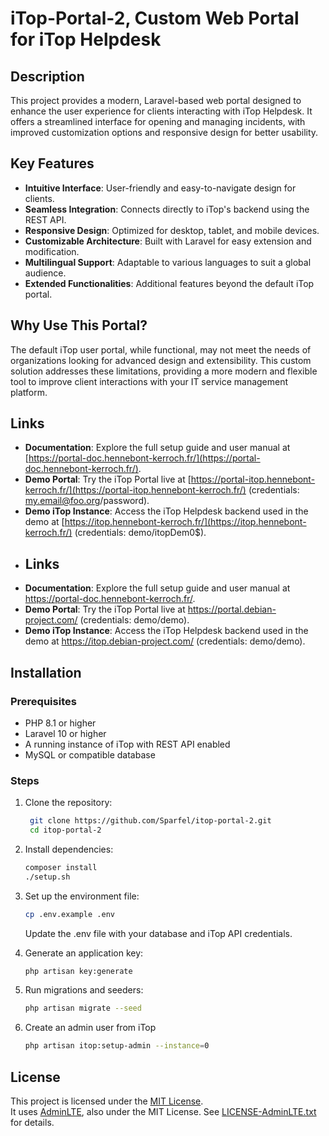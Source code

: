 # iTop-Portal-2, Custom Web Portal for iTop Helpdesk

## Description
This project provides a modern, Laravel-based web portal designed to enhance the user experience for clients interacting with iTop Helpdesk. It offers a streamlined interface for opening and managing incidents, with improved customization options and responsive design for better usability.

## Key Features
- **Intuitive Interface**: User-friendly and easy-to-navigate design for clients.
- **Seamless Integration**: Connects directly to iTop's backend using the REST API.
- **Responsive Design**: Optimized for desktop, tablet, and mobile devices.
- **Customizable Architecture**: Built with Laravel for easy extension and modification.
- **Multilingual Support**: Adaptable to various languages to suit a global audience.
- **Extended Functionalities**: Additional features beyond the default iTop portal.

## Why Use This Portal?
The default iTop user portal, while functional, may not meet the needs of organizations looking for advanced design and extensibility. This custom solution addresses these limitations, providing a more modern and flexible tool to improve client interactions with your IT service management platform.

## Links
- **Documentation**: Explore the full setup guide and user manual at [https://portal-doc.hennebont-kerroch.fr/](https://portal-doc.hennebont-kerroch.fr/).
- **Demo Portal**: Try the iTop Portal live at [https://portal-itop.hennebont-kerroch.fr/](https://portal-itop.hennebont-kerroch.fr/) (credentials: my.email@foo.org/password).
- **Demo iTop Instance**: Access the iTop Helpdesk backend used in the demo at [https://itop.hennebont-kerroch.fr/](https://itop.hennebont-kerroch.fr/) (credentials: demo/itopDem0$).
- ## Links
- **Documentation**: Explore the full setup guide and user manual at <a href="https://portal-doc.hennebont-kerroch.fr/" target="_blank">https://portal-doc.hennebont-kerroch.fr/</a>.
- **Demo Portal**: Try the iTop Portal live at <a href="https://portal.debian-project.com/" target="_blank">https://portal.debian-project.com/</a> (credentials: demo/demo).
- **Demo iTop Instance**: Access the iTop Helpdesk backend used in the demo at <a href="https://itop.debian-project.com/" target="_blank">https://itop.debian-project.com/</a> (credentials: demo/demo).

## Installation

### Prerequisites
- PHP 8.1 or higher
- Laravel 10 or higher
- A running instance of iTop with REST API enabled
- MySQL or compatible database

### Steps
1. Clone the repository:
   ```bash
    git clone https://github.com/Sparfel/itop-portal-2.git
    cd itop-portal-2
    ```
2. Install dependencies:
    ```bash
   composer install
   ./setup.sh
    ```
3. Set up the environment file:
    ```bash
   cp .env.example .env
    ```
    Update the .env file with your database and iTop API credentials.

4. Generate an application key:
    ```bash
    php artisan key:generate
    ```
5. Run migrations and seeders:
    ```bash
    php artisan migrate --seed
    ```
6. Create an admin user from iTop
    ```bash
   php artisan itop:setup-admin --instance=0
    ```

## License

This project is licensed under the [MIT License](LICENSE).  
It uses [AdminLTE](https://github.com/ColorlibHQ/AdminLTE), also under the MIT License. See [LICENSE-AdminLTE.txt](LICENSE-AdminLTE.txt) for details.
